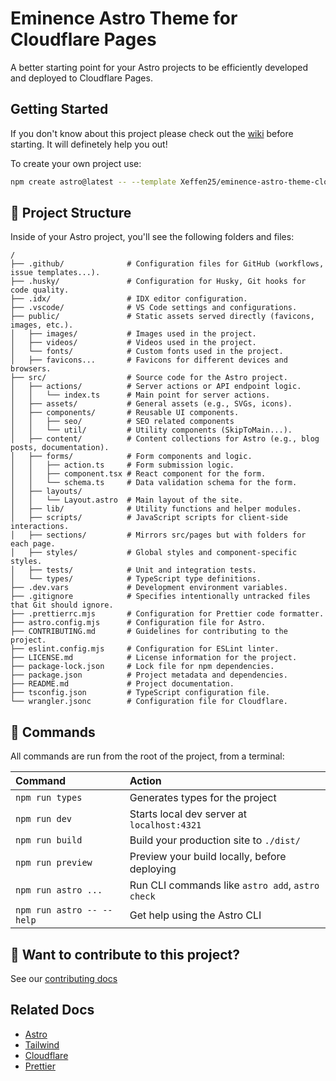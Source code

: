 # Eminence Astro Theme for Cloudflare Pages

A better starting point for your Astro projects to be efficiently developed and deployed to Cloudflare Pages.

## Getting Started

If you don't know about this project please check out the [wiki](https://github.com/Xeffen25/eminence-astro-theme-cloudflare-pages/wiki) before starting. It will definetely help you out!

To create your own project use:

```sh
npm create astro@latest -- --template Xeffen25/eminence-astro-theme-cloudflare-pages
```

## 🚀 Project Structure

Inside of your Astro project, you'll see the following folders and files:

```text
/
├── .github/              # Configuration files for GitHub (workflows, issue templates...).
├── .husky/               # Configuration for Husky, Git hooks for code quality.
├── .idx/                 # IDX editor configuration.
├── .vscode/              # VS Code settings and configurations.
├── public/               # Static assets served directly (favicons, images, etc.).
│   ├── images/           # Images used in the project.
│   ├── videos/           # Videos used in the project.
│   └── fonts/            # Custom fonts used in the project.
│   ├── favicons...       # Favicons for different devices and browsers.
├── src/                  # Source code for the Astro project.
│   ├── actions/          # Server actions or API endpoint logic.
│   │   └── index.ts      # Main point for server actions.
│   ├── assets/           # General assets (e.g., SVGs, icons).
│   ├── components/       # Reusable UI components.
│   │   ├── seo/          # SEO related components
│   │   └── util/         # Utility components (SkipToMain...).
│   ├── content/          # Content collections for Astro (e.g., blog posts, documentation).
│   ├── forms/            # Form components and logic.
│   │   ├── action.ts     # Form submission logic.
│   │   ├── component.tsx # React component for the form.
│   │   └── schema.ts     # Data validation schema for the form.
│   ├── layouts/
│   │   └── Layout.astro  # Main layout of the site.
│   ├── lib/              # Utility functions and helper modules.
│   ├── scripts/          # JavaScript scripts for client-side interactions.
│   ├── sections/         # Mirrors src/pages but with folders for each page.
│   ├── styles/           # Global styles and component-specific styles.
│   ├── tests/            # Unit and integration tests.
│   └── types/            # TypeScript type definitions.
├── .dev.vars             # Development environment variables.
├── .gitignore            # Specifies intentionally untracked files that Git should ignore.
├── .prettierrc.mjs       # Configuration for Prettier code formatter.
├── astro.config.mjs      # Configuration file for Astro.
├── CONTRIBUTING.md       # Guidelines for contributing to the project.
├── eslint.config.mjs     # Configuration for ESLint linter.
├── LICENSE.md            # License information for the project.
├── package-lock.json     # Lock file for npm dependencies.
├── package.json          # Project metadata and dependencies.
├── README.md             # Project documentation.
├── tsconfig.json         # TypeScript configuration file.
└── wrangler.jsonc        # Configuration file for Cloudflare.
```

## 🧞 Commands

All commands are run from the root of the project, from a terminal:

| Command                   | Action                                           |
| :------------------------ | :----------------------------------------------- |
| `npm run types`           | Generates types for the project                  |
| `npm run dev`             | Starts local dev server at `localhost:4321`      |
| `npm run build`           | Build your production site to `./dist/`          |
| `npm run preview`         | Preview your build locally, before deploying     |
| `npm run astro ...`       | Run CLI commands like `astro add`, `astro check` |
| `npm run astro -- --help` | Get help using the Astro CLI                     |

## 👀 Want to contribute to this project?

See our [contributing docs](CONTRIBUTING.md)

## Related Docs

- [Astro](https://docs.astro.build/en/guides/integrations-guide/cloudflare/)
- [Tailwind](https://tailwindcss.com/docs/installation/using-vite)
- [Cloudflare](https://developers.cloudflare.com/pages/framework-guides/deploy-an-astro-site/)
- [Prettier](https://prettier.io/docs/)
